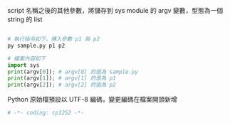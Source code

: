 
script 名稱之後的其他參數，將儲存到 sys module 的 argv 變數，型態為一個 string 的 list  

```python

# 執行指令如下，傳入參數 p1 與 p2
py sample.py p1 p2 

# 檔案內容如下
import sys
print(argv[0]); # argv[0] 的值為 sample.py
print(argv[1]); # argv[1] 的值為 p1
print(argv[2]); # argv[2] 的值為 p2

```

Python 原始檔預設以 UTF-8 編碼，變更編碼在檔案開頭新增

```python
# -*- coding: cp1252 -*-
```
<br/>
<br/>
<br/>
